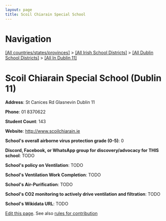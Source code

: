 ```yaml
---
layout: page
title: Scoil Chiarain Special School
---
```

# Navigation

[[All countries/states/provinces]](../../../..) > [[All Irish School Districts]](../../..) > [[All Dublin School Districts]](../..) > [[All In Dublin 11]](..)

# Scoil Chiarain Special School (Dublin 11)

**Address**: St Canices Rd Glasnevin Dublin 11

**Phone**: 01 8370622

**Student Count**: 143

**Website**: <http://www.scoilchiarain.ie>

**School's overall airborne virus protection grade (0-5)**: 0

**Discord, Facebook, or WhatsApp group for discovery/advocacy for THIS school**: TODO

**School's policy on Ventilation**: TODO

**School's Ventilation Work Completion**: TODO

**School's Air-Purification**: TODO

**School's CO2 monitoring to actively drive ventilation and filtration**: TODO

**School's Wikidata URL**: TODO


[Edit this page](https://github.com/ventilate-schools/Ireland/edit/main/./Dublin_11/Scoil_Chiarain_Special_School.md). See also [rules for contribution](../../../contribution-rules/)
